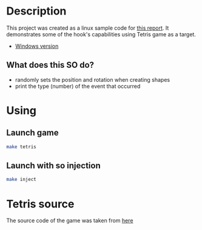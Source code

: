 # Description

This project was created as a linux sample code for [this report](https://www.youtube.com/watch?v=L0sEnA1fazk). It demonstrates some of the hook's capabilities using Tetris game as a target.
- [Windows version](https://github.com/osogi/hook-example-windows)

## What does this SO do?

- randomly sets the position and rotation when creating shapes
- print the type (number) of the event that occurred


# Using

## Launch game
```bash
make tetris
```
  
## Launch with so injection
```bash
make inject
```

# Tetris source
The source code of the game was taken from [here](https://github.com/mmatyas/openblok)
